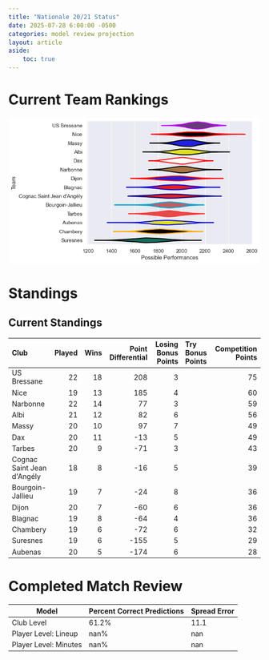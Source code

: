 ```yaml
---  
title: "Nationale 20/21 Status"  
date: 2025-07-28 6:00:00 -0500  
categories: model review projection  
layout: article  
aside:  
    toc: true  
---
```

# Current Team Rankings


![Club Rankings](plots/rankings_Nationale_2021.png)
# Standings

## Current Standings


| Club                       |   Played |   Wins |   Point Differential |   Losing Bonus Points | Try Bonus Points   |   Competition Points |
|:---------------------------|---------:|-------:|---------------------:|----------------------:|:-------------------|---------------------:|
| US Bressane                |       22 |     18 |                  208 |                     3 |                    |                   75 |
| Nice                       |       19 |     13 |                  185 |                     4 |                    |                   60 |
| Narbonne                   |       22 |     14 |                   77 |                     3 |                    |                   59 |
| Albi                       |       21 |     12 |                   82 |                     6 |                    |                   56 |
| Massy                      |       20 |     10 |                   97 |                     7 |                    |                   49 |
| Dax                        |       20 |     11 |                  -13 |                     5 |                    |                   49 |
| Tarbes                     |       20 |      9 |                  -71 |                     3 |                    |                   43 |
| Cognac Saint Jean d'Angély |       18 |      8 |                  -16 |                     5 |                    |                   39 |
| Bourgoin-Jallieu           |       19 |      7 |                  -24 |                     8 |                    |                   36 |
| Dijon                      |       20 |      7 |                  -60 |                     6 |                    |                   36 |
| Blagnac                    |       19 |      8 |                  -64 |                     4 |                    |                   36 |
| Chambery                   |       19 |      6 |                  -72 |                     6 |                    |                   32 |
| Suresnes                   |       19 |      6 |                 -155 |                     5 |                    |                   29 |
| Aubenas                    |       20 |      5 |                 -174 |                     6 |                    |                   28 |



# Completed Match Review


| Model | Percent Correct Predictions | Spread Error |
| ------ | ------ | ------ |
| Club Level | 61.2% | 11.1 |
| Player Level: Lineup | nan% | nan |
| Player Level: Minutes | nan% | nan |

